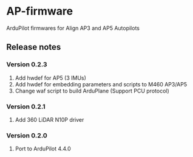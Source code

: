 # AP-firmware
ArduPilot firmwares for Align AP3 and AP5 Autopilots

## Release notes
### Version 0.2.3
1. Add hwdef for AP5 (3 IMUs)
1. Add hwdef for embedding parameters and scripts to M460 AP3/AP5
1. Change waf script to build ArduPlane (Support PCU protocol)

### Version 0.2.1
1. Add 360 LiDAR N10P driver

### Version 0.2.0
1. Port to ArduPilot 4.4.0